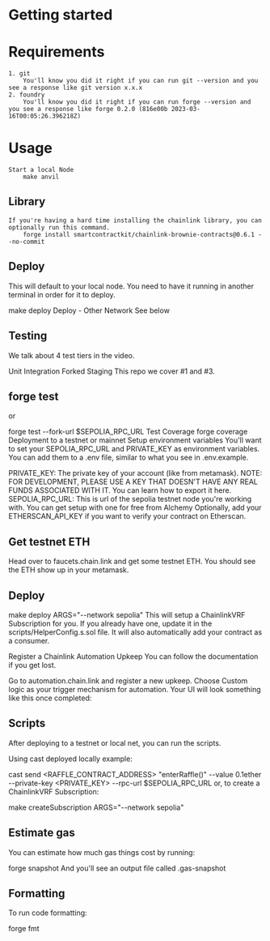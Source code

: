 # Getting started

# Requirements
    1. git
        You'll know you did it right if you can run git --version and you see a response like git version x.x.x
    2. foundry
        You'll know you did it right if you can run forge --version and you see a response like forge 0.2.0 (816e00b 2023-03-16T00:05:26.396218Z)

 # Usage
    Start a local Node
        make anvil
## Library
    If you're having a hard time installing the chainlink library, you can optionally run this command.
        forge install smartcontractkit/chainlink-brownie-contracts@0.6.1 --no-commit

## Deploy
This will default to your local node. You need to have it running in another terminal in order for it to deploy.

make deploy
Deploy - Other Network
See below

## Testing
We talk about 4 test tiers in the video.

Unit
Integration
Forked
Staging
This repo we cover #1 and #3.

 ## forge test
or

forge test --fork-url $SEPOLIA_RPC_URL
Test Coverage
forge coverage
Deployment to a testnet or mainnet
Setup environment variables
You'll want to set your SEPOLIA_RPC_URL and PRIVATE_KEY as environment variables. You can add them to a .env file, similar to what you see in .env.example.

PRIVATE_KEY: The private key of your account (like from metamask). NOTE: FOR DEVELOPMENT, PLEASE USE A KEY THAT DOESN'T HAVE ANY REAL FUNDS ASSOCIATED WITH IT.
You can learn how to export it here.
SEPOLIA_RPC_URL: This is url of the sepolia testnet node you're working with. You can get setup with one for free from Alchemy
Optionally, add your ETHERSCAN_API_KEY if you want to verify your contract on Etherscan.

## Get testnet ETH
Head over to faucets.chain.link and get some testnet ETH. You should see the ETH show up in your metamask.

## Deploy
make deploy ARGS="--network sepolia"
This will setup a ChainlinkVRF Subscription for you. If you already have one, update it in the scripts/HelperConfig.s.sol file. It will also automatically add your contract as a consumer.

Register a Chainlink Automation Upkeep
You can follow the documentation if you get lost.

Go to automation.chain.link and register a new upkeep. Choose Custom logic as your trigger mechanism for automation. Your UI will look something like this once completed:

## Scripts
After deploying to a testnet or local net, you can run the scripts.

Using cast deployed locally example:

cast send <RAFFLE_CONTRACT_ADDRESS> "enterRaffle()" --value 0.1ether --private-key <PRIVATE_KEY> --rpc-url $SEPOLIA_RPC_URL
or, to create a ChainlinkVRF Subscription:

make createSubscription ARGS="--network sepolia"
## Estimate gas
You can estimate how much gas things cost by running:

 forge snapshot
And you'll see an output file called .gas-snapshot

## Formatting
To run code formatting:

forge fmt
